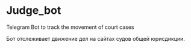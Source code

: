 # Judge_bot
Telegram Bot to track the movement of court cases 

Бот отслеживает движение дел на сайтах судов общей юрисдикции. 
